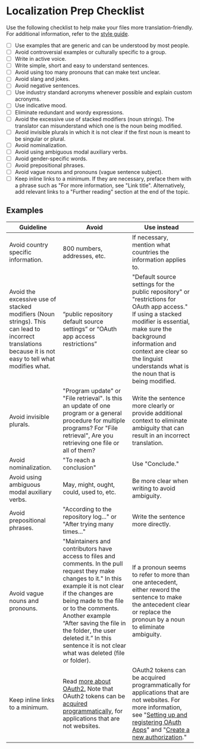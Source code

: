 # Localization Prep Checklist

Use the following checklist to help make your files more translation-friendly. For additional information, refer to the [style guide](content-style-guide.md).

- [ ] Use examples that are generic and can be understood by most people.
- [ ] Avoid controversial examples or culturally specific to a group.
- [ ] Write in active voice.
- [ ] Write simple, short and easy to understand sentences.
- [ ] Avoid using too many pronouns that can make text unclear.
- [ ] Avoid slang and jokes.
- [ ] Avoid negative sentences.
- [ ] Use industry standard acronyms whenever possible and explain custom acronyms.
- [ ] Use indicative mood.
- [ ] Eliminate redundant and wordy expressions.
- [ ] Avoid the excessive use of stacked modifiers (noun strings). The translator can misunderstand which one is the noun being modified.
- [ ] Avoid invisible plurals in which it is not clear if the first noun is meant to be singular or plural.
- [ ] Avoid nominalization.
- [ ] Avoid using ambiguous modal auxiliary verbs.
- [ ] Avoid gender-specific words.
- [ ] Avoid prepositional phrases.
- [ ] Avoid vague nouns and pronouns (vague sentence subject).
- [ ] Keep inline links to a minimum. If they are necessary, preface them with a phrase such as "For more information, see "Link title". Alternatively, add relevant links to a "Further reading" section at the end of the topic.

## Examples

| Guideline                                                                                                                                               | Avoid                                                                                                                                                                                                                                                                                                                                                        | Use instead                                                                                                                                                                                                                                                                                                                                                                                                       |
| ------------------------------------------------------------------------------------------------------------------------------------------------------- | ------------------------------------------------------------------------------------------------------------------------------------------------------------------------------------------------------------------------------------------------------------------------------------------------------------------------------------------------------------ | ----------------------------------------------------------------------------------------------------------------------------------------------------------------------------------------------------------------------------------------------------------------------------------------------------------------------------------------------------------------------------------------------------------------- |
| Avoid country specific information.                                                                                                                     | 800 numbers, addresses, etc.                                                                                                                                                                                                                                                                                                                                 | If necessary, mention what countries the information applies to.                                                                                                                                                                                                                                                                                                                                                  |
| Avoid the excessive use of stacked modifiers (Noun strings). This can lead to incorrect translations because it is not easy to tell what modifies what. | “public repository default source settings” or “OAuth app access restrictions”                                                                                                                                                                                                                                                                               | "Default source settings for the public repository" or "restrictions for OAuth app access." If using a stacked modifier is essential, make sure the background information and context are clear so the linguist understands what is the noun that is being modified.                                                                                                                                             |
| Avoid invisible plurals.                                                                                                                                | "Program update" or "File retrieval". Is this an update of one program or a general procedure for multiple programs? For "File retrieval", Are you retrieving one file or all of them?                                                                                                                                                                       | Write the sentence more clearly or provide additional context to eliminate ambiguity that can result in an incorrect translation.                                                                                                                                                                                                                                                                                 |
| Avoid nominalization.                                                                                                                                   | "To reach a conclusion"                                                                                                                                                                                                                                                                                                                                      | Use "Conclude."                                                                                                                                                                                                                                                                                                                                                                                                   |
| Avoid using ambiguous modal auxiliary verbs.                                                                                                            | May, might, ought, could, used to, etc.                                                                                                                                                                                                                                                                                                                      | Be more clear when writing to avoid ambiguity.                                                                                                                                                                                                                                                                                                                                                                    |
| Avoid prepositional phrases.                                                                                                                            | "According to the repository log..." or "After trying many times..."                                                                                                                                                                                                                                                                                         | Write the sentence more directly.                                                                                                                                                                                                                                                                                                                                                                                 |
| Avoid vague nouns and pronouns.                                                                                                                         | "Maintainers and contributors have access to files and comments. In the pull request they make changes to it." In this example it is not clear if the changes are being made to the file or to the comments. Another example “After saving the file in the folder, the user deleted it.” In this sentence it is not clear what was deleted (file or folder). | If a pronoun seems to refer to more than one antecedent, either reword the sentence to make the antecedent clear or replace the pronoun by a noun to eliminate ambiguity.                                                                                                                                                                                                                                         |
| Keep inline links to a minimum.                                                                                                                         | Read [more about OAuth2.](https://developer.github.com/apps/building-integrations/setting-up-and-registering-oauth-apps/) Note that OAuth2 tokens can be [acquired programmatically](https://docs.github.com/en/enterprise-server@2.22/rest/reference/oauth-authorizations/#create-a-new-authorization), for applications that are not websites.             | OAuth2 tokens can be acquired programmatically for applications that are not websites. For more information, see "[Setting up and registering OAuth Apps](https://developer.github.com/apps/building-integrations/setting-up-and-registering-oauth-apps/)" and "[Create a new authorization](https://docs.github.com/en/enterprise-server@2.22/rest/reference/oauth-authorizations/#create-a-new-authorization)." |
